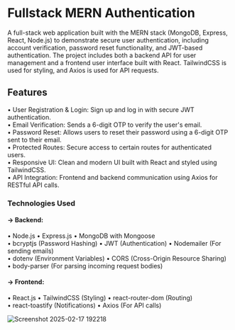 <h1>Fullstack MERN Authentication</h1>
A full-stack web application built with the MERN stack (MongoDB, Express, React, Node.js) to demonstrate secure user authentication, including account verification, password reset functionality, and JWT-based authentication. The project includes both a backend API for user management and a frontend user interface built with React. TailwindCSS is used for styling, and Axios is used for API requests.

<h2>Features</h2>
• User Registration & Login: Sign up and log in with secure JWT authentication. <br />
• Email Verification: Sends a 6-digit OTP to verify the user's email.<br />
• Password Reset: Allows users to reset their password using a 6-digit OTP sent to their email.<br />
• Protected Routes: Secure access to certain routes for authenticated users.<br />
• Responsive UI: Clean and modern UI built with React and styled using TailwindCSS.<br />
• API Integration: Frontend and backend communication using Axios for RESTful API calls.<br />

<h3>Technologies Used</h3>
<h4> -> Backend: </h4>
• Node.js
• Express.js
• MongoDB with Mongoose <br />
• bcryptjs (Password Hashing)
• JWT (Authentication)
• Nodemailer (For sending emails) <br/>
• dotenv (Environment Variables)
• CORS (Cross-Origin Resource Sharing)
• body-parser (For parsing incoming request bodies) <br />

<h4> -> Frontend: </h4>
• React.js
• TailwindCSS (Styling)
• react-router-dom (Routing) <br/>
• react-toastify (Notifications)
• Axios (For API calls)



![Screenshot 2025-02-17 192218](https://github.com/user-attachments/assets/b32c81c6-79eb-4485-963a-cdf89c1e74b2)

